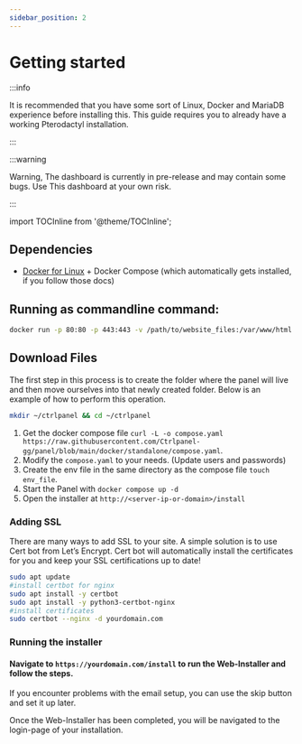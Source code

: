 ```yaml
---
sidebar_position: 2
---
```


# Getting started

:::info

It is recommended that you have some sort of Linux, Docker and MariaDB experience before installing this.
This guide requires you to already have a working Pterodactyl installation.

:::

:::warning

Warning, The dashboard is currently in pre-release and may contain some bugs. Use This dashboard at your own risk.

:::

import TOCInline from '@theme/TOCInline';

<TOCInline toc={toc} />

## Dependencies

- [Docker for Linux](https://docs.docker.com/engine/install/) + Docker Compose (which automatically gets installed, if you follow those docs)

## Running as commandline command:

```bash
docker run -p 80:80 -p 443:443 -v /path/to/website_files:/var/www/html ghcr.io/ctrlpanel-gg/panel:latest
```

## Download Files

The first step in this process is to create the folder where the panel will live and then move ourselves into that
newly created folder. Below is an example of how to perform this operation.

```bash
mkdir ~/ctrlpanel && cd ~/ctrlpanel
```

1. Get the docker compose file `curl -L -o compose.yaml https://raw.githubusercontent.com/Ctrlpanel-gg/panel/blob/main/docker/standalone/compose.yaml`.
2. Modify the `compose.yaml` to your needs. (Update users and passwords)
3. Create the env file in the same directory as the compose file `touch env_file`.
4. Start the Panel with `docker compose up -d`
5. Open the installer at `http://<server-ip-or-domain>/install`

### Adding SSL

There are many ways to add SSL to your site. A simple solution is to use Cert bot from Let’s Encrypt. Cert bot will automatically install the certificates for you and keep your SSL certifications up to date!

```bash
sudo apt update
#install certbot for nginx
sudo apt install -y certbot
sudo apt install -y python3-certbot-nginx
#install certificates
sudo certbot --nginx -d yourdomain.com
```

### Running the installer

#### Navigate to `https://yourdomain.com/install` to run the Web-Installer and follow the steps.

If you encounter problems with the email setup, you can use the skip button and set it up later.

Once the Web-Installer has been completed, you will be navigated to the login-page of your installation.<br />
